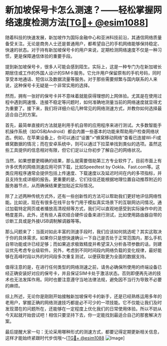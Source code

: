 # 新加坡保号卡怎么测速？——轻松掌握网络速度检测方法[[TG💪+ @esim1088](https://t.me/s/esim1088)]

随着科技的快速发展，新加坡作为国际金融中心和亚洲科技前沿，其通信网络质量备受关注。无论是商务人士还是普通用户，都希望自己的手机网络能够保持稳定、快速的状态。对于持有新加坡保号卡的用户来说，定期检测网络速度不仅是一种习惯，更是保障通信体验的重要手段。

提到新加坡保号卡，很多人可能会感到陌生。实际上，这是一种专门为在新加坡长期居住或工作的外国人设计的SIM卡服务。它允许用户保留原有的手机号码，同时享受本地通话、短信以及数据流量等服务。对于那些需要频繁与国内联系的人来说，这种保号卡无疑是一个非常实用的选择。

然而，拥有一张好的保号卡并不意味着就能获得理想的上网体验。尤其是在使用过程中遇到网速慢、连接不稳定等问题时，如何准确地测量当前的网络速度就显得尤为重要了。接下来，我们将详细介绍几种常见的网络测速方式，并教你如何选择最适合自己的方案。

首先，最简单直接的方法就是利用手机自带的应用程序来进行测试。大多数智能手机操作系统（如iOS和Android）都会内置一些基本的功能来帮助用户检查网络状态。例如，在苹果设备上，你可以通过“设置”>“蜂窝移动网络”查看已连接Wi-Fi或蜂窝数据的情况；而在安卓系统中，则可以通过下拉菜单找到类似的选项。虽然这些工具提供的信息相对有限，但它们足以让你初步了解自己的网络状况。

当然，如果想要更精确的结果，那么就需要借助第三方专业软件了。目前市面上有许多优秀的网络测速应用可供下载，比如Speedtest by Ookla、Fast.com等。这类应用程序通常会提供包括上传速度、下载速度以及延迟时间在内的多项指标，并且支持生成详细的报告。更重要的是，它们往往还能根据地理位置自动推荐附近的服务器节点，从而确保结果更加贴近实际情况。

除了上述两种传统方式外，还有一些创新性的方法可以帮助我们更好地评估网络性能。比如说，现在有很多在线平台专门用于模拟真实场景下的互联网访问情况。通过加载特定网页或者播放高清视频等方式，我们可以直观地感受到实际操作中的流畅度差异。此外，还有些人喜欢结合硬件设备来进行测试，比如使用路由器自带的诊断工具或是外接USB调制解调器等等。

那么问题来了：当面对如此丰富的测速手段时，我们应该如何挑选呢？其实这取决于你的具体需求。如果你只是想快速确认一下自己是否处于正常范围内，那么手机自带功能或许已经足够；而如果追求极致精度并希望深入分析各项参数的话，则建议优先考虑专业级软件。另外，考虑到不同时间段内网络负载的变化规律，最好能够在高峰时段以外的时间段多次重复测试，以便获取更为全面的数据支持。

值得注意的是，在进行任何类型的网络测速之前，请务必确保所使用的终端设备已经正确安装好对应的保号卡，并且保证SIM卡处于激活状态。否则即便再先进的技术也无法发挥作用。同时也要注意遵守当地法律法规，避免因不当行为导致不必要的麻烦。

综上所述，无论你是刚刚开始接触新加坡保号卡的新手，还是已经熟练运用多年的老用户，掌握正确的网络测速技巧都是必不可少的一项技能。它不仅能让我们及时发现潜在的问题所在，还能够在一定程度上优化我们的日常使用体验。所以不妨从今天起就开始尝试吧！相信只要坚持下去，你一定能找到最适合自己的那套解决方案。

最后提醒大家一句：无论采用哪种形式的测速方式，都要记得定期更新相关信息，这样才能始终紧跟时代步伐哦～[[TG💪+ @esim1088](https://t.me/s/esim1088) ![Image](https://i.postimg.cc/4NQfJmqS/Snipaste-2025-05-13-00-14-12.png)]